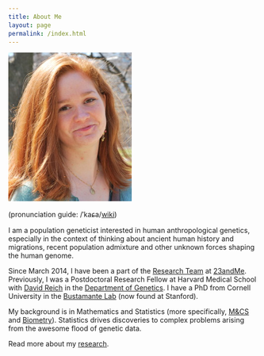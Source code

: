 ```yaml
---
title: About Me
layout: page
permalink: /index.html
---
```

![kasia-image]

(pronunciation guide: /ˈkaɕa/[wiki][kasia-pronounce])

I am a population geneticist interested in human anthropological genetics, especially in 
the context of thinking about ancient human history and migrations, recent population 
admixture and other unknown forces shaping the human genome.

Since March 2014, I have been a part of the [Research Team][23andme-research] at 
[23andMe][23andme]. Previously, I was a Postdoctoral Research Fellow at Harvard Medical 
School with [David Reich][reich] in the [Department of Genetics][harvard-genetics]. 
I have a PhD from Cornell University in the [Bustamante Lab][bustamante] (now found at 
Stanford).

My background is in Mathematics and Statistics (more specifically, [M&CS][stanford-mcs] 
and [Biometry][cornell-biometry]). Statistics drives discoveries to complex problems 
arising from the awesome flood of genetic data.

Read more about my [research](/research/).


[kasia-image]: /assets/static/kasia1.jpg  "Photo of Kasia Bryc"
[kasia-pronounce]: http://en.wiktionary.org/wiki/Kasia#Polish
[23andme]: http://23andme.com/
[23andme-research]: http://www.23andme.com/about/researchteam/
[reich]: http://genetics.med.harvard.edu/reich/Reich_Lab/Welcome.html
[harvard-genetics]: http://genetics.med.harvard.edu/
[bustamante]: http://med.stanford.edu/bustamantelab/
[stanford-mcs]: http://www.stanford.edu/group/mathcompsci/intro.html
[cornell-biometry]: http://bscb.cornell.edu/about/biometry-and-statistics
